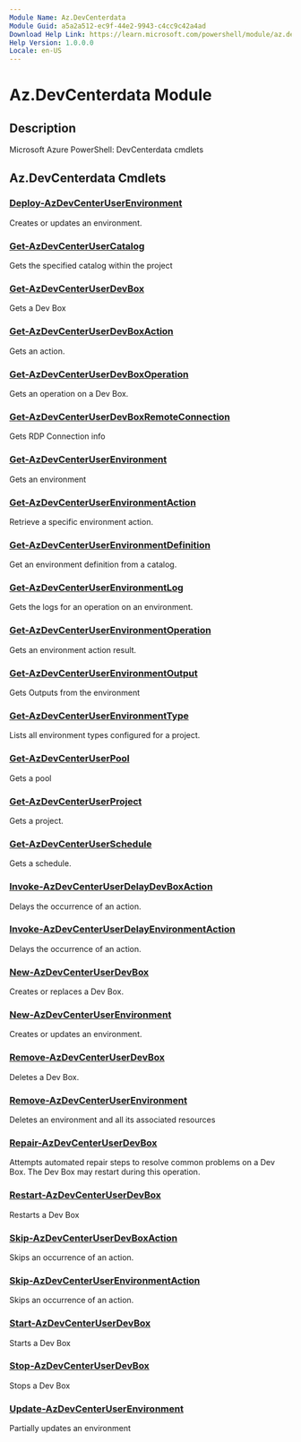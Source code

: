 ```yaml
---
Module Name: Az.DevCenterdata
Module Guid: a5a2a512-ec9f-44e2-9943-c4cc9c42a4ad
Download Help Link: https://learn.microsoft.com/powershell/module/az.devcenterdata
Help Version: 1.0.0.0
Locale: en-US
---
```


# Az.DevCenterdata Module
## Description
Microsoft Azure PowerShell: DevCenterdata cmdlets

## Az.DevCenterdata Cmdlets
### [Deploy-AzDevCenterUserEnvironment](Deploy-AzDevCenterUserEnvironment.md)
Creates or updates an environment.

### [Get-AzDevCenterUserCatalog](Get-AzDevCenterUserCatalog.md)
Gets the specified catalog within the project

### [Get-AzDevCenterUserDevBox](Get-AzDevCenterUserDevBox.md)
Gets a Dev Box

### [Get-AzDevCenterUserDevBoxAction](Get-AzDevCenterUserDevBoxAction.md)
Gets an action.

### [Get-AzDevCenterUserDevBoxOperation](Get-AzDevCenterUserDevBoxOperation.md)
Gets an operation on a Dev Box.

### [Get-AzDevCenterUserDevBoxRemoteConnection](Get-AzDevCenterUserDevBoxRemoteConnection.md)
Gets RDP Connection info

### [Get-AzDevCenterUserEnvironment](Get-AzDevCenterUserEnvironment.md)
Gets an environment

### [Get-AzDevCenterUserEnvironmentAction](Get-AzDevCenterUserEnvironmentAction.md)
Retrieve a specific environment action.

### [Get-AzDevCenterUserEnvironmentDefinition](Get-AzDevCenterUserEnvironmentDefinition.md)
Get an environment definition from a catalog.

### [Get-AzDevCenterUserEnvironmentLog](Get-AzDevCenterUserEnvironmentLog.md)
Gets the logs for an operation on an environment.

### [Get-AzDevCenterUserEnvironmentOperation](Get-AzDevCenterUserEnvironmentOperation.md)
Gets an environment action result.

### [Get-AzDevCenterUserEnvironmentOutput](Get-AzDevCenterUserEnvironmentOutput.md)
Gets Outputs from the environment

### [Get-AzDevCenterUserEnvironmentType](Get-AzDevCenterUserEnvironmentType.md)
Lists all environment types configured for a project.

### [Get-AzDevCenterUserPool](Get-AzDevCenterUserPool.md)
Gets a pool

### [Get-AzDevCenterUserProject](Get-AzDevCenterUserProject.md)
Gets a project.

### [Get-AzDevCenterUserSchedule](Get-AzDevCenterUserSchedule.md)
Gets a schedule.

### [Invoke-AzDevCenterUserDelayDevBoxAction](Invoke-AzDevCenterUserDelayDevBoxAction.md)
Delays the occurrence of an action.

### [Invoke-AzDevCenterUserDelayEnvironmentAction](Invoke-AzDevCenterUserDelayEnvironmentAction.md)
Delays the occurrence of an action.

### [New-AzDevCenterUserDevBox](New-AzDevCenterUserDevBox.md)
Creates or replaces a Dev Box.

### [New-AzDevCenterUserEnvironment](New-AzDevCenterUserEnvironment.md)
Creates or updates an environment.

### [Remove-AzDevCenterUserDevBox](Remove-AzDevCenterUserDevBox.md)
Deletes a Dev Box.

### [Remove-AzDevCenterUserEnvironment](Remove-AzDevCenterUserEnvironment.md)
Deletes an environment and all its associated resources

### [Repair-AzDevCenterUserDevBox](Repair-AzDevCenterUserDevBox.md)
Attempts automated repair steps to resolve common problems on a Dev Box.
The Dev Box may restart during this operation.

### [Restart-AzDevCenterUserDevBox](Restart-AzDevCenterUserDevBox.md)
Restarts a Dev Box

### [Skip-AzDevCenterUserDevBoxAction](Skip-AzDevCenterUserDevBoxAction.md)
Skips an occurrence of an action.

### [Skip-AzDevCenterUserEnvironmentAction](Skip-AzDevCenterUserEnvironmentAction.md)
Skips an occurrence of an action.

### [Start-AzDevCenterUserDevBox](Start-AzDevCenterUserDevBox.md)
Starts a Dev Box

### [Stop-AzDevCenterUserDevBox](Stop-AzDevCenterUserDevBox.md)
Stops a Dev Box

### [Update-AzDevCenterUserEnvironment](Update-AzDevCenterUserEnvironment.md)
Partially updates an environment

